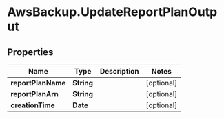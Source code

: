 # AwsBackup.UpdateReportPlanOutput

## Properties

Name | Type | Description | Notes
------------ | ------------- | ------------- | -------------
**reportPlanName** | **String** |  | [optional] 
**reportPlanArn** | **String** |  | [optional] 
**creationTime** | **Date** |  | [optional] 


